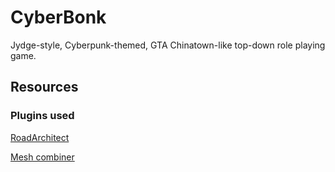 # CyberBonk
Jydge-style, Cyberpunk-themed, GTA Chinatown-like top-down role playing game.

## Resources

### Plugins used

[RoadArchitect](https://github.com/FritzsHero/RoadArchitect/releases/tag/2.2.0)

[Mesh combiner](https://github.com/sanukin39/UniMeshCombiner/releases/tag/v_1_0_4)

